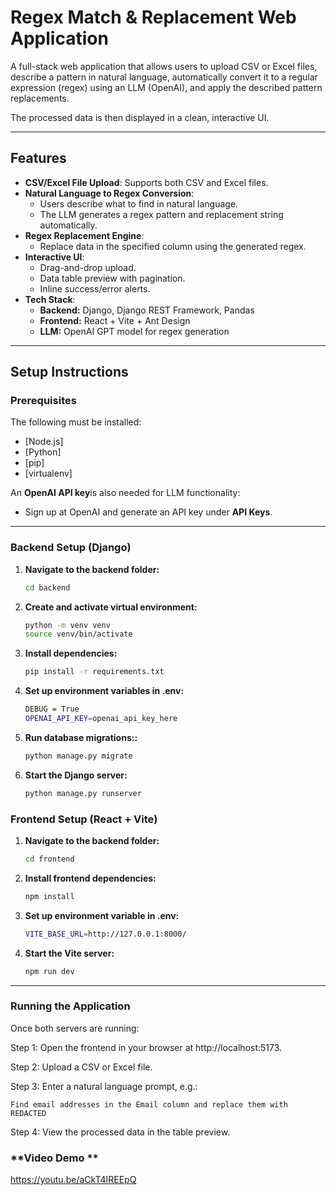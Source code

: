 # Regex Match & Replacement Web Application

A full-stack web application that allows users to upload CSV or Excel files, describe a pattern in natural language, automatically convert it to a regular expression (regex) using an LLM (OpenAI), and apply the described pattern replacements.

The processed data is then displayed in a clean, interactive UI.

---

## **Features**
- **CSV/Excel File Upload**: Supports both CSV and Excel files.
- **Natural Language to Regex Conversion**:
  - Users describe what to find in natural language.
  - The LLM generates a regex pattern and replacement string automatically.
- **Regex Replacement Engine**:
  - Replace data in the specified column using the generated regex.
- **Interactive UI**:
  - Drag-and-drop upload.
  - Data table preview with pagination.
  - Inline success/error alerts.
- **Tech Stack**:
  - **Backend:** Django, Django REST Framework, Pandas
  - **Frontend:** React + Vite + Ant Design
  - **LLM:** OpenAI GPT model for regex generation

---

## Setup Instructions

### **Prerequisites**
The following must be installed:
- [Node.js]
- [Python]
- [pip]
- [virtualenv]

An **OpenAI API key**is also needed for LLM functionality:
- Sign up at OpenAI and generate an API key under **API Keys**.

---

### **Backend Setup (Django)**

1. **Navigate to the backend folder:**
   ```bash
   cd backend
   ```
2. **Create and activate virtual environment:**
    ```bash 
    python -m venv venv
    source venv/bin/activate
    ```
3. **Install dependencies:**
    ```bash 
    pip install -r requirements.txt
    ```
4. **Set up environment variables in .env:**
    ```bash 
    DEBUG = True
    OPENAI_API_KEY=openai_api_key_here
    ```
5. **Run database migrations::**
    ```bash 
    python manage.py migrate
    ```
6. **Start the Django server:**
    ```bash 
    python manage.py runserver
    ```


### **Frontend Setup (React + Vite)**

1. **Navigate to the backend folder:**
   ```bash
   cd frontend
   ```
2. **Install frontend dependencies:**
    ```bash 
    npm install
    ```
3. **Set up environment variable in .env:**
    ```bash 
    VITE_BASE_URL=http://127.0.0.1:8000/
4. **Start the Vite server:**
    ```bash 
    npm run dev
    ```

---


### **Running the Application**
Once both servers are running:

Step 1: Open the frontend in your browser at http://localhost:5173.

Step 2: Upload a CSV or Excel file.

Step 3: Enter a natural language prompt, e.g.:
```
Find email addresses in the Email column and replace them with REDACTED
```

Step 4: View the processed data in the table preview.

### **Video Demo **
https://youtu.be/aCkT4IREEpQ